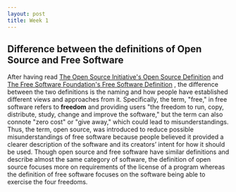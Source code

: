 ```yaml
---
layout: post
title: Week 1
---
```


## Difference between the definitions of Open Source and Free Software

After having read [The Open Source Initiative's Open Source Definition](https://opensource.org/osd)
and [The Free Software Foundation's Free Software Definition](https://www.gnu.org/philosophy/free-sw.html)
, the difference between the two definitions is the naming and how people have established different views
and approaches from it. Specifically, the term, "free," in free software refers to **freedom** and providing users
"the freedom to run, copy, distribute, study, change and improve the software," but the term can also connote "zero
cost" or "give away," which could lead to misunderstandings. Thus, the term, open source, was introduced to reduce
possible misunderstandings of free software because people believed it provided a clearer description 
of the software and its creators’ intent for how it should be used. Though open source and free software have similar
definitions and describe almost the same category of software, the definition of open source focuses more on requirements
of the license of a program whereas the definition of free software focuses on the software being able to exercise
the four freedoms. 
